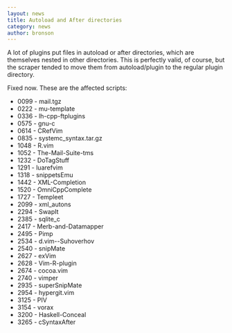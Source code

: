 ```yaml
---
layout: news
title: Autoload and After directories
category: news
author: bronson
---
```


A lot of plugins put files in autoload or after directories, which
are themselves nested in other directories.  This is perfectly valid,
of course, but the scraper tended to move them from autoload/plugin
to the regular plugin directory.

Fixed now.  These are the affected scripts:

 * 0099 - mail.tgz
 * 0222 - mu-template
 * 0336 - lh-cpp-ftplugins
 * 0575 - gnu-c
 * 0614 - CRefVim
 * 0835 - systemc\_syntax.tar.gz
 * 1048 - R.vim
 * 1052 - The-Mail-Suite-tms
 * 1232 - DoTagStuff
 * 1291 - luarefvim
 * 1318 - snippetsEmu
 * 1442 - XML-Completion
 * 1520 - OmniCppComplete
 * 1727 - Templeet
 * 2099 - xml\_autons
 * 2294 - SwapIt
 * 2385 - sqlite\_c
 * 2417 - Merb-and-Datamapper
 * 2495 - Pimp
 * 2534 - d.vim--Suhoverhov
 * 2540 - snipMate
 * 2627 - exVim
 * 2628 - Vim-R-plugin
 * 2674 - cocoa.vim
 * 2740 - vimper
 * 2935 - superSnipMate
 * 2954 - hypergit.vim
 * 3125 - PIV
 * 3154 - vorax
 * 3200 - Haskell-Conceal
 * 3265 - cSyntaxAfter

